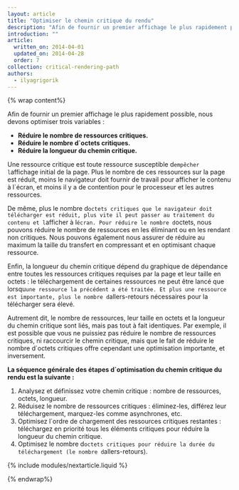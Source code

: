 ```yaml
---
layout: article
title: "Optimiser le chemin critique du rendu"
description: "Afin de fournir un premier affichage le plus rapidement possible, nous devons optimiser trois variables : réduire le nombre de ressources critiques, réduire le nombre d`octets critiques et réduire la longueur du chemin critique."
introduction: ""
article:
  written_on: 2014-04-01
  updated_on: 2014-04-28
  order: 7
collection: critical-rendering-path
authors:
  - ilyagrigorik
---
```

{% wrap content%}

Afin de fournir un premier affichage le plus rapidement possible, nous devons optimiser trois variables :

* **Réduire le nombre de ressources critiques.**
* **Réduire le nombre d`octets critiques.**
* **Réduire la longueur du chemin critique.**

Une ressource critique est toute ressource susceptible d`empêcher l`affichage initial de la page. Plus le nombre de ces ressources sur la page est réduit, moins le navigateur doit fournir de travail pour afficher le contenu à l`écran, et moins il y a de contention pour le processeur et les autres ressources.

De même, plus le nombre d`octets critiques que le navigateur doit télécharger est réduit, plus vite il peut passer au traitement du contenu et l`afficher à l`écran. Pour réduire le nombre d`octets, nous pouvons réduire le nombre de ressources en les éliminant ou en les rendant non critiques. Nous pouvons également nous assurer de réduire au maximum la taille du transfert en compressant et en optimisant chaque ressource.

Enfin, la longueur du chemin critique dépend du graphique de dépendance entre toutes les ressources critiques requises par la page et leur taille en octets : le téléchargement de certaines ressources ne peut être lancé que lorsqu`une ressource la précédent a été traitée. Et plus une ressource est importante, plus le nombre d`allers-retours nécessaires pour la télécharger sera élevé.

Autrement dit, le nombre de ressources, leur taille en octets et la longueur du chemin critique sont liés, mais pas tout à fait identiques. Par exemple, il est possible que vous ne puissiez pas réduire le nombre de ressources critiques, ni raccourcir le chemin critique, mais que le fait de réduire le nombre d`octets critiques offre cependant une optimisation importante, et inversement.

**La séquence générale des étapes d`optimisation du chemin critique du rendu est la suivante :**

1. Analysez et définissez votre chemin critique : nombre de ressources, octets, longueur.
2. Réduisez le nombre de ressources critiques : éliminez-les, différez leur téléchargement, marquez-les comme asynchrones, etc.
3. Optimisez l`ordre de chargement des ressources critiques restantes : téléchargez en priorité tous les éléments critiques pour réduire la longueur du chemin critique.
4. Optimisez le nombre d`octets critiques pour réduire la durée du téléchargement (le nombre d`allers-retours).

{% include modules/nextarticle.liquid %}

{% endwrap%}

